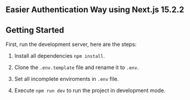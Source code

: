 ## Easier Authentication Way using Next.js 15.2.2

## Getting Started

First, run the development server, here are the steps:

1. Install all dependencies ```npm install```.

2. Clone the ```.env.template``` file and rename it to ```.env```.

3. Set all incomplete enviroments in ```.env``` file.

4. Execute ```npm run dev``` to run the project in development mode.